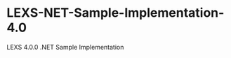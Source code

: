 LEXS-NET-Sample-Implementation-4.0
==================================

LEXS 4.0.0 .NET Sample Implementation